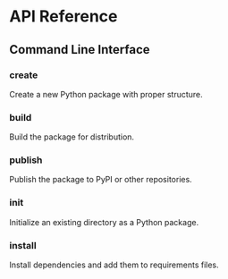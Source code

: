 # API Reference

## Command Line Interface

### create
Create a new Python package with proper structure.

### build
Build the package for distribution.

### publish
Publish the package to PyPI or other repositories.

### init
Initialize an existing directory as a Python package.

### install
Install dependencies and add them to requirements files.
